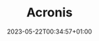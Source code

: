 ---
weight: 310
title: "Acronis"
description: "Dossier Acronis"
date: "2023-05-22T00:34:57+01:00"
lastmod: "2023-05-22T00:34:57+01:00"
draft: false
---
